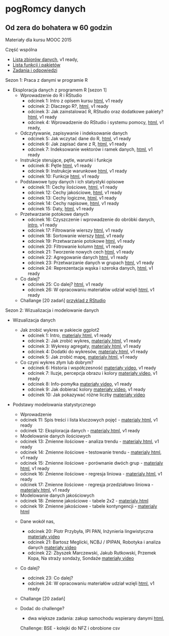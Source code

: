 
pogRomcy danych
===============
Od zera do bohatera w 60 godzin
-------------------------------

Materiały dla kursu MOOC 2015

Część wspólna

+ [Lista zbiorów danych](https://rawgithub.com/pbiecek/MOOC/master/0_dane/0_dane.html), v1 ready,
+ [Lista funkcji i pakietów](https://rawgithub.com/pbiecek/MOOC/master/0_dane/1_skorowidz.html)
+ [Zadania i odpowiedzi](https://rawgithub.com/pbiecek/MOOC/master/0_dane/9_zadania.html)


Sezon 1: Praca z danymi w programie R

+ Eksploracja danych z programem R [sezon 1]
  * Wprowadzenie do R i RStudio
    + odcinek 1: Intro z opisem kursu [html](https://rawgithub.com/pbiecek/MOOC/master/1_przetwarzanieDanych/01_interaktywnaPracaZR.html),  v1 ready
    + odcinek 2: Dlaczego R?, [html](https://rawgithub.com/pbiecek/MOOC/master/1_przetwarzanieDanych/02_introR.html),  v1 ready
    + odcinek 3: Jak zainstalować R, RStudio oraz dodatkowe pakiety? [html](https://rawgithub.com/pbiecek/MOOC/master/1_przetwarzanieDanych/03_instalacja.html),  v1 ready
    + odcinek 4: Wprowadzenie do RStudio i systemu pomocy, [html](https://rawgithub.com/pbiecek/MOOC/master/1_przetwarzanieDanych/04_wprowadzenieDoRStudio.html), v1 ready, 
  * Odczytywanie, zapisywanie i indeksowanie danych
    + odcinek 5: Jak wczytać dane do R, [html](https://rawgithub.com/pbiecek/MOOC/master/1_przetwarzanieDanych/05_wczytywanie.html), v1 ready
    + odcinek 6: Jak zapisać dane z R, [html](https://rawgithub.com/pbiecek/MOOC/master/1_przetwarzanieDanych/06_zapisywanie.html), v1 ready
    + odcinek 7: Indeksowanie wektorów i ramek danych, [html](https://rawgithub.com/pbiecek/MOOC/master/1_przetwarzanieDanych/07_indeksowanie.html), v1 ready
  * Instrukcje sterujące, pętle, warunki i funkcje
    + odcinek 8: Pętle [html](https://rawgithub.com/pbiecek/MOOC/master/1_przetwarzanieDanych/08_petle.html), v1 ready 
    + odcinek 9: Instrukcje warunkowe [html](https://rawgithub.com/pbiecek/MOOC/master/1_przetwarzanieDanych/09_instrukcje_warunkowe.html), v1 ready 
    + odcinek 10: Funkcje [html](https://rawgithub.com/pbiecek/MOOC/master/1_przetwarzanieDanych/10_funkcje.html), v1 ready
  * Podstawowe typy danych i ich statystyki opisowe
    + odcinek 11: Cechy ilościowe, [html](https://rawgithub.com/pbiecek/MOOC/master/1_przetwarzanieDanych/11_ilosciowe.html), v1 ready
    + odcinek 12: Cechy jakościowe, [html](https://rawgithub.com/pbiecek/MOOC/master/1_przetwarzanieDanych/12_jakosciowe.html), v1 ready
    + odcinek 13: Cechy logiczne, [html](https://rawgithub.com/pbiecek/MOOC/master/1_przetwarzanieDanych/13_logiczne.html), v1 ready
    + odcinek 14: Cechy napisowe, [html](https://rawgithub.com/pbiecek/MOOC/master/1_przetwarzanieDanych/14_napisowe.html), v1 ready
    + odcinek 15: Daty, [html](https://rawgithub.com/pbiecek/MOOC/master/1_przetwarzanieDanych/15_daty.html), v1 ready
  * Przetwarzanie potokowe danych
    + odcinek 16: Czyszczenie i wprowadzenie do obróbki danych, [intro](https://rawgit.com/pbiecek/MOOC/master/1_przetwarzanieDanych/16_dplyrIntro.html), v1 ready
    + odcinek 17: Filtrowanie wierszy [html](https://rawgithub.com/pbiecek/MOOC/master/1_przetwarzanieDanych/17_dplyr_filter.html), v1 ready
    + odcinek 18: Sortowanie wierszy [html](https://rawgithub.com/pbiecek/MOOC/master/1_przetwarzanieDanych/18_dplyr_sort.html), v1 ready
    + odcinek 19: Przetwarzanie potokowe [html](https://rawgithub.com/pbiecek/MOOC/master/1_przetwarzanieDanych/19_dplyr_potok.html), v1 ready
    + odcinek 20: Filtrowanie kolumn [html](https://rawgithub.com/pbiecek/MOOC/master/1_przetwarzanieDanych/20_dplyr_select.html), v1 ready 
    + odcinek 21: Tworzenie nowych cech [html](https://rawgithub.com/pbiecek/MOOC/master/1_przetwarzanieDanych/21_dplyr_mutate.html), v1 ready 
    + odcinek 22: Agregowanie danych [html](https://rawgithub.com/pbiecek/MOOC/master/1_przetwarzanieDanych/22_dplyr_summarise.html), v1 ready 
    + odcinek 23: Przetwarzanie danych w grupach [html](https://rawgithub.com/pbiecek/MOOC/master/1_przetwarzanieDanych/23_dplyr_groupby.html), v1 ready
    + odcinek 24: Reprezentacja wąska i szeroka danych, [html](https://rawgithub.com/pbiecek/MOOC/master/1_przetwarzanieDanych/24_tidyr.html), v1 ready
  * Co dalej? 
    + odcinek 25: Co dalej? [html](https://rawgithub.com/pbiecek/MOOC/master/1_przetwarzanieDanych/99_coDalej.html), v1 ready
    + odcinek 26: W opracowaniu materiałów udział wzięli [html](https://rawgithub.com/pbiecek/MOOC/master/1_przetwarzanieDanych/00_credits.html), v1 ready
  * Challange [20 zadań] [przyklad z RStudio](http://shiny.rstudio.com/tutorial/quiz/)


Sezon 2: Wizualizacja i modelowanie danych

+ Wizualizacja danych
  * Jak zrobić wykres w pakiecie ggplot2
    + odcinek 1: Intro, [materialy html](https://rawgithub.com/pbiecek/MOOC/master/3_wizualizacjaDanych/1_intro.html), v1 ready
    + odcinek 2: Jak zrobić wykres, [materialy html](https://rawgithub.com/pbiecek/MOOC/master/3_wizualizacjaDanych/2_podstawy.html), v1 ready
    + odcinek 3: Wykresy agregaty,  [materialy html](https://rawgithub.com/pbiecek/MOOC/master/3_wizualizacjaDanych/2_agregaty.html), v1 ready
    + odcinek 4: Dodatki do wykresów,  [materialy html](https://rawgithub.com/pbiecek/MOOC/master/3_wizualizacjaDanych/3_dodatki.html), v1 ready 
    + odcinek 5: Jak zrobić mapę, [materialy html](https://rawgithub.com/pbiecek/MOOC/master/3_wizualizacjaDanych/4_mapy.html), v1 ready
  * Co czyni wykres złym lub dobrym?
    + odcinek 6: Historia i współczesność [materiały video](http://pogromcydanych.icm.edu.pl/video/wizualizacja_historia.mp4),  v1 ready
    + odcinek 7: Iluzje, percepcja obrazu i kolory [materiały video](http://pogromcydanych.icm.edu.pl/video/wizualizacja_iluzja.mp4),  v1 ready
    + odcinek 8: Info-pomyłka [materiały video](http://pogromcydanych.icm.edu.pl/video/wizualizacja_infopomylka.mp4),  v1 ready
    + odcinek 9: Jak dobierać kolory [materiały video](http://pogromcydanych.icm.edu.pl/video/wizualizacja_kolory.mp4),  v1 ready
    + odcinek 10: Jak pokazywać różne liczby [materiały video](http://pogromcydanych.icm.edu.pl/video/wizualizacja_liczby.mp4)

+ Podstawy modelowania statystycznego
  *  Wprowadzenie
    + odcinek 11: Spis treści i lista kluczowych pojęć - [materialy html](https://rawgithub.com/pbiecek/MOOC/master/4_modelowanie/01_intro.html),  v1 ready
    + odcinek 12: Eksploracja danych - [materialy html](https://rawgithub.com/pbiecek/MOOC/master/4_modelowanie/05_exploracjaIMDB.html),  v1 ready
  *  Modelowanie danych ilościowych
    + odcinek 13: Zmienne ilościowe - analiza trendu - [materialy html](https://rawgit.com/pbiecek/MOOC/master/4_modelowanie/06_testRegresja.html),  v1 ready
    + odcinek 14: Zmienne ilościowe - testowanie trendu - [materialy html](https://rawgit.com/pbiecek/MOOC/master/4_modelowanie/06_testRegresja_cont.html),  v1 ready
    + odcinek 15: Zmienne ilościowe - porównanie dwóch grup - [materialy html](https://rawgit.com/pbiecek/MOOC/master/4_modelowanie/04_testSrednie.html),  v1 ready
    + odcinek 16: Zmienne ilościowe - regresja liniowa - [materialy html](https://rawgithub.com/pbiecek/MOOC/master/4_modelowanie/16_regresjaProsta.html),  v1 ready
    + odcinek 17: Zmienne ilościowe - regresja przedziałowo liniowa - [materialy html](https://rawgithub.com/pbiecek/MOOC/master/4_modelowanie/17_regresjaMultiplikatywna.html),  v1 ready

  *  Modelowanie danych jakościowych
    + odcinek 18: Zmienne jakościowe - tabele 2x2 - [materialy html](https://rawgithub.com/pbiecek/MOOC/master/4_modelowanie/02_test2x2.html)
    + odcinek 19: Zmienne jakościowe - tabele kontyngencji - [materialy html](https://rawgithub.com/pbiecek/MOOC/master/4_modelowanie/03_test2xp.html)
  * Dane wokół nas,
    + odcinek 20: Piotr Przybyła, IPI PAN, Inżynieria lingwistyczna [materiały video](https://www.youtube.com/watch?v=h11cP2V5EmE&feature=youtu.be)
    + odcinek 21: Bartosz Meglicki, NCBJ / IPIPAN, Robotyka i analiza danych [materiały video](https://www.youtube.com/watch?v=k3uL7Foy3J4&feature=youtu.be)
    + odcinek 22: Zbyszek Marczewski, Jakub Rutkowski, Przemek Kopa, Na straży sondaży, Sondaże [materiały video](https://www.youtube.com/watch?v=LcTB5qK-EKU&feature=youtu.be)
  * Co dalej? 
    + odcinek 23: Co dalej? 
    + odcinek 24: W opracowaniu materiałów udział wzięli [html](https://rawgithub.com/pbiecek/MOOC/master/1_przetwarzanieDanych/00_credits.html), v1 ready
  * Challange [20 zadań] 


  * Dodać do challenge?
    + dwa większe zadania: zakup samochodu wspierany danymi [html](https://rawgithub.com/pbiecek/MOOC/master/1_przetwarzanieDanych/77_przypadekUzycia.Rmd),

    Challenge: BSE - kolejki do NFZ i obrobione csv
